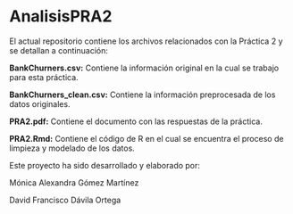 # AnalisisPRA2

El actual repositorio contiene los archivos relacionados con la Práctica 2 y se detallan a continuación:

**BankChurners.csv:** Contiene la información original en la cual se trabajo para esta práctica.

**BankChurners_clean.csv:** Contiene la información preprocesada de los datos originales.

**PRA2.pdf:** Contiene el documento con las respuestas de la práctica.

**PRA2.Rmd:** Contiene el código de R en el cual se encuentra el proceso de limpieza y modelado de los datos.

Este proyecto ha sido desarrollado y elaborado por:

Mónica Alexandra Gómez Martínez

David Francisco Dávila Ortega

